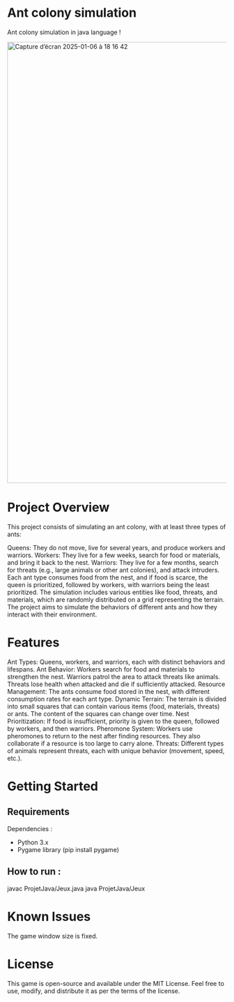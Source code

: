# Ant colony simulation
Ant colony simulation in java language !

<img width="1012" alt="Capture d’écran 2025-01-06 à 18 16 42" src="https://github.com/user-attachments/assets/277c62ee-4054-42d4-afce-9c8ec806ad58" />

# Project Overview

This project consists of simulating an ant colony, with at least three types of ants:

Queens: They do not move, live for several years, and produce workers and warriors.
Workers: They live for a few weeks, search for food or materials, and bring it back to the nest.
Warriors: They live for a few months, search for threats (e.g., large animals or other ant colonies), and attack intruders.
Each ant type consumes food from the nest, and if food is scarce, the queen is prioritized, followed by workers, with warriors being the least prioritized. The simulation includes various entities like food, threats, and materials, which are randomly distributed on a grid representing the terrain. The project aims to simulate the behaviors of different ants and how they interact with their environment.

# Features

Ant Types: Queens, workers, and warriors, each with distinct behaviors and lifespans.
Ant Behavior:
Workers search for food and materials to strengthen the nest.
Warriors patrol the area to attack threats like animals. Threats lose health when attacked and die if sufficiently attacked.
Resource Management: The ants consume food stored in the nest, with different consumption rates for each ant type.
Dynamic Terrain: The terrain is divided into small squares that can contain various items (food, materials, threats) or ants. The content of the squares can change over time.
Nest Prioritization: If food is insufficient, priority is given to the queen, followed by workers, and then warriors.
Pheromone System: Workers use pheromones to return to the nest after finding resources. They also collaborate if a resource is too large to carry alone.
Threats: Different types of animals represent threats, each with unique behavior (movement, speed, etc.).


# Getting Started 

## Requirements

Dependencies : 

- Python 3.x
- Pygame library (pip install pygame)

## How to run :
javac ProjetJava/Jeux.java
java ProjetJava/Jeux

# Known Issues

The game window size is fixed.

# License

This game is open-source and available under the MIT License. Feel free to use, modify, and distribute it as per the terms of the license.


